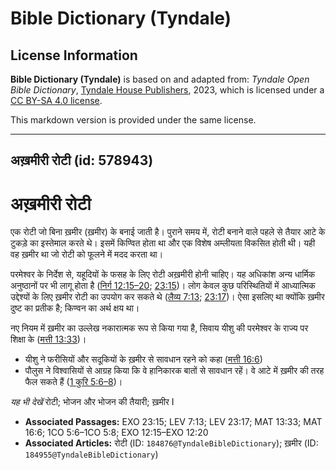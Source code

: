 # Bible Dictionary (Tyndale)

## License Information

**Bible Dictionary (Tyndale)** is based on and adapted from: _Tyndale Open Bible Dictionary_, [Tyndale House Publishers](https://tyndaleopenresources.com/), 2023, which is licensed under a [CC BY-SA 4.0 license](https://creativecommons.org/licenses/by-sa/4.0/legalcode.en).

This markdown version is provided under the same license.



--------------------------------

## अख़मीरी रोटी (id: 578943)

अख़मीरी रोटी
============

एक रोटी जो बिना ख़मीर (ख़मीर) के बनाई जाती है। पुराने समय में, रोटी बनाने वाले पहले से तैयार आटे के टुकड़े का इस्तेमाल करते थे। इसमें किण्वित होता था और एक विशेष अम्लीयता विकसित होती थी। यही वह ख़मीर था जो रोटी को फूलने में मदद करता था। 

परमेश्वर के निर्देश से, यहूदियों के फसह के लिए रोटी अख़मीरी होनी चाहिए। यह अधिकांश अन्य धार्मिक अनुष्ठानों पर भी लागू होता है ([निर्ग 12:15–20](https://ref.ly/Exod12:15-Exod12:20); [23:15](https://ref.ly/Exod23:15))। लोग केवल कुछ परिस्थितियों में आध्यात्मिक उद्देश्यों के लिए ख़मीर रोटी का उपयोग कर सकते थे ([लैव्य 7:13](https://ref.ly/Lev7:13); [23:17](https://ref.ly/Lev23:17))। ऐसा इसलिए था क्योंकि ख़मीर दुष्ट का प्रतीक है; किण्वन का अर्थ क्षय था।

नए नियम में ख़मीर का उल्लेख नकारात्मक रूप से किया गया है, सिवाय यीशु की परमेश्वर के राज्य पर शिक्षा के ([मत्ती 13:33](https://ref.ly/Matt13:33))।

* यीशु ने फरीसियों और सदूकियों के ख़मीर से सावधान रहने को कहा ([मत्ती 16:6](https://ref.ly/Matt16:6))
* पौलुस ने विश्वासियों से आग्रह किया कि वे हानिकारक बातों से सावधान रहें। वे आटे में ख़मीर की तरह फैल सकते हैं ([1 कुरि 5:6–8](https://ref.ly/1Cor5:6-1Cor5:8))।

*यह भी देखें* रोटी; भोजन और भोजन की तैयारी; ख़मीर I

* **Associated Passages:** EXO 23:15; LEV 7:13; LEV 23:17; MAT 13:33; MAT 16:6; 1CO 5:6–1CO 5:8; EXO 12:15–EXO 12:20
* **Associated Articles:** रोटी (ID: `184876@TyndaleBibleDictionary`); ख़मीर (ID: `184955@TyndaleBibleDictionary`)

